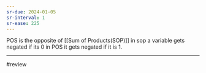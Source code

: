 ```yaml
---
sr-due: 2024-01-05
sr-interval: 1
sr-ease: 225
---
```


POS is the opposite of [[Sum of Products(SOP)]] in sop a variable gets negated if its 0 in POS it gets negated if it is 1.

--- 
#review 